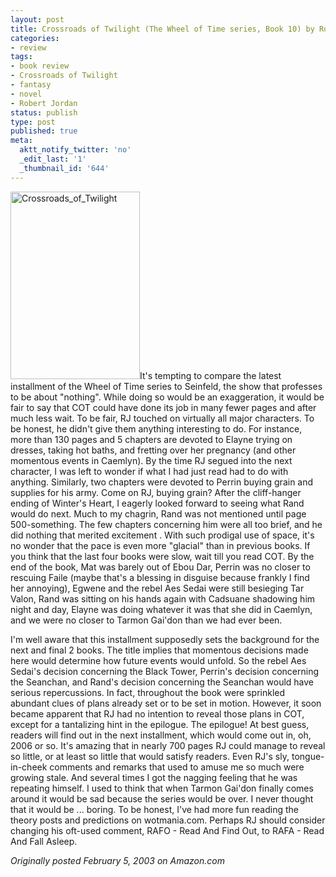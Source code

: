 ```yaml
---
layout: post
title: Crossroads of Twilight (The Wheel of Time series, Book 10) by Robert Jordan
categories:
- review
tags:
- book review
- Crossroads of Twilight
- fantasy
- novel
- Robert Jordan
status: publish
type: post
published: true
meta:
  aktt_notify_twitter: 'no'
  _edit_last: '1'
  _thumbnail_id: '644'
---
```

<img title="Crossroads_of_Twilight" src="http://www.yentran.org/blog/wp-content/uploads/2011/09/Crossroads_of_Twilight-207x300.jpg" width="207" height="300" />It's tempting to compare the latest installment of the Wheel of Time series to Seinfeld, the show that professes to be about "nothing". While doing so would be an exaggeration, it would be fair to say that COT could have done its job in many fewer pages and after much less wait. To be fair, RJ touched on virtually all major characters. To be honest, he didn't give them anything interesting to do. For instance, more than 130 pages and 5 chapters are devoted to Elayne trying on dresses, taking hot baths, and fretting over her pregnancy (and other momentous events in Caemlyn). By the time RJ segued into the next character, I was left to wonder if what I had just read had to do with anything. Similarly, two chapters were devoted to Perrin buying grain and supplies for his army. Come on RJ, buying grain? After the cliff-hanger ending of Winter's Heart, I eagerly looked forward to seeing what Rand would do next. Much to my chagrin, Rand was not mentioned until page 500-something. The few chapters concerning him were all too brief, and he did nothing that merited excitement . With such prodigal use of space, it's no wonder that the pace is even more "glacial" than in previous books. If you think that the last four books were slow, wait till you read COT. By the end of the book, Mat was barely out of Ebou Dar, Perrin was no closer to rescuing Faile (maybe that's a blessing in disguise because frankly I find her annoying), Egwene and the rebel Aes Sedai were still besieging Tar Valon, Rand was sitting on his hands again with Cadsuane shadowing him night and day, Elayne was doing whatever it was that she did in Caemlyn, and we were no closer to Tarmon Gai'don than we had ever been.

I'm well aware that this installment supposedly sets the background for the next and final 2 books. The title implies that momentous decisions made here would determine how future events would unfold. So the rebel Aes Sedai's decision concerning the Black Tower, Perrin's decision concerning the Seanchan, and Rand's decision concerning the Seanchan would have serious repercussions. In fact, throughout the book were sprinkled abundant clues of plans already set or to be set in motion. However, it soon became apparent that RJ had no intention to reveal those plans in COT, except for a tantalizing hint in the epilogue. The epilogue! At best guess, readers will find out in the next installment, which would come out in, oh, 2006 or so. It's amazing that in nearly 700 pages RJ could manage to reveal so little, or at least so little that would satisfy readers. Even RJ's sly, tongue-in-cheek comments and remarks that used to amuse me so much were growing stale. And several times I got the nagging feeling that he was repeating himself. I used to think that when Tarmon Gai'don finally comes around it would be sad because the series would be over. I never thought that it would be ... boring. To be honest, I've had more fun reading the theory posts and predictions on wotmania.com. Perhaps RJ should consider changing his oft-used comment, RAFO - Read And Find Out, to RAFA - Read And Fall Asleep.

*Originally posted February 5, 2003 on Amazon.com*
